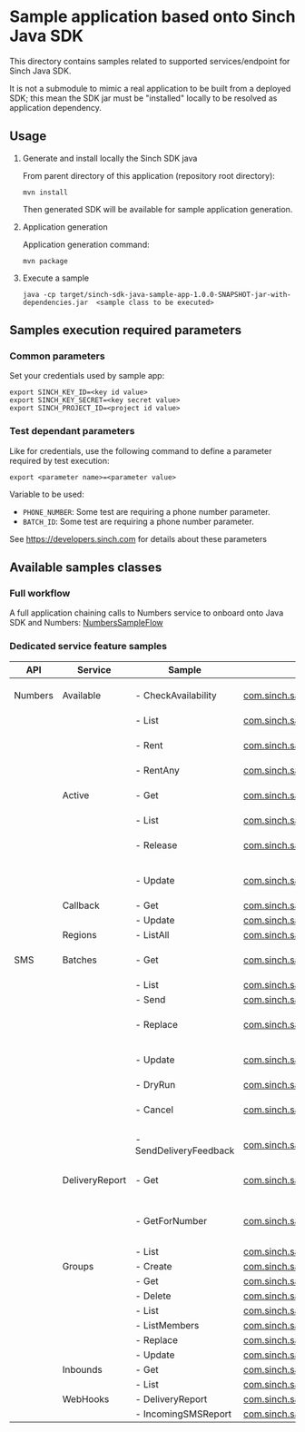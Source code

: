 # Sample application based onto Sinch Java SDK

This directory contains samples related to supported services/endpoint for Sinch Java SDK.

It is not a submodule to mimic a real application to be built from a deployed SDK; this mean the SDK jar must be "installed" locally to be resolved as application dependency. 

## Usage

1. Generate and install locally the Sinch SDK java

    From parent directory of this application (repository root directory):
    ```
    mvn install 
    ```
   Then generated SDK will be available for sample application generation.
2. Application generation

   Application generation command:
   ```
   mvn package
   ```
3. Execute a sample
    ```
    java -cp target/sinch-sdk-java-sample-app-1.0.0-SNAPSHOT-jar-with-dependencies.jar  <sample class to be executed>
    ```

## Samples execution required parameters
### Common parameters
Set your credentials used by sample app:
```
export SINCH_KEY_ID=<key id value>
export SINCH_KEY_SECRET=<key secret value>
export SINCH_PROJECT_ID=<project id value>
```

### Test dependant parameters

Like for credentials, use the following command to define a parameter required by test execution:

   ```
   export <parameter name>=<parameter value>
   ```

Variable to be used:
- `PHONE_NUMBER`: Some test are requiring a phone number parameter.
- `BATCH_ID`: Some test are requiring a phone number parameter.

See https://developers.sinch.com for details about these parameters

## Available samples classes

### Full workflow
A full application chaining calls to Numbers service to onboard onto Java SDK and Numbers: [NumbersSampleFlow](src/main/java/com/sinch/sample/numbers/NumbersSampleFlow.java)

### Dedicated service feature samples

| API     | Service        | Sample                 | Class                                                                                                                           | Notes                                             |
|---------|----------------|------------------------|---------------------------------------------------------------------------------------------------------------------------------|---------------------------------------------------|
| Numbers | Available      | - CheckAvailability    | [com.sinch.sample.numbers.available.CheckAvailability](src/main/java/com/sinch/sample/numbers/available/CheckAvailability.java) | Require `PHONE_NUMBER` parameter                  |
|         |                | - List              | [com.sinch.sample.numbers.available.List](src/main/java/com/sinch/sample/numbers/available/List.java)                     |                                                   |
|         |                | - Rent                 | [com.sinch.sample.numbers.available.Rent](src/main/java/com/sinch/sample/numbers/available/Rent.java)                           | Require `PHONE_NUMBER` parameter                  |
|         |                | - RentAny              | [com.sinch.sample.numbers.available.RentAny](src/main/java/com/sinch/sample/numbers/available/RentAny.java)                     |                                                   |
|         | Active         | - Get                  | [com.sinch.sample.numbers.active.Get](src/main/java/com/sinch/sample/numbers/active/Get.java)                                   | Require `PHONE_NUMBER` parameter                  |
|         |                | - List                 | [com.sinch.sample.numbers.active.List](src/main/java/com/sinch/sample/numbers/active/List.java)                                 |                                                   |
|         |                | - Release              | [com.sinch.sample.numbers.active.Release](src/main/java/com/sinch/sample/numbers/active/Release.java)                           | Require `PHONE_NUMBER` parameter                  |
|         |                | - Update               | [com.sinch.sample.numbers.active.Update](src/main/java/com/sinch/sample/numbers/active/Update.java)                             | Require `PHONE_NUMBER` parameter                  |
|         | Callback       | - Get                  | [com.sinch.sample.numbers.callback.Get](src/main/java/com/sinch/sample/numbers/callback/Get.java)                               |                                                   |
|         |                | - Update               | [com.sinch.sample.numbers.callback.Update](src/main/java/com/sinch/sample/numbers/callback/Get.java)                            |                                                   |
|         | Regions        | - ListAll              | [com.sinch.sample.numbers.regions.ListAll](src/main/java/com/sinch/sample/numbers/regions/ListAll.java)                         |                                                   |
| SMS     | Batches        | - Get                  | [com.sinch.sample.sms.batches.Get](src/main/java/com/sinch/sample/sms/batches/Get.java)                                         | Require `BATCH_ID` parameter                      |
|         |                | - List                 | [com.sinch.sample.sms.batches.List](src/main/java/com/sinch/sample/sms/batches/List.java)                                       |                                                   |
|         |                | - Send                 | [com.sinch.sample.sms.batches.Send](src/main/java/com/sinch/sample/sms/batches/Send.java)                                       |                                                   |
|         |                | - Replace              | [com.sinch.sample.sms.batches.Replace](src/main/java/com/sinch/sample/sms/batches/Replace.java)                                 | Require `BATCH_ID` parameter                      |
|         |                | - Update               | [com.sinch.sample.sms.batches.Update](src/main/java/com/sinch/sample/sms/batches/Update.java)                                   | Require `BATCH_ID` parameter                      |
|         |                | - DryRun               | [com.sinch.sample.sms.batches.DryRun](src/main/java/com/sinch/sample/sms/batches/dryRun.java)                                   |                                                   |
|         |                | - Cancel               | [com.sinch.sample.sms.batches.Cancel](src/main/java/com/sinch/sample/sms/batches/Cancel.java)                                   | Require `BATCH_ID` parameter                      |
|         |                | - SendDeliveryFeedback | [com.sinch.sample.sms.batches.SendDeliveryFeedback](src/main/java/com/sinch/sample/sms/batches/SendDeliveryFeedback.java)       | Require `BATCH_ID` parameter                      |
|         | DeliveryReport | - Get                  | [com.sinch.sample.sms.deliveryReports.Get](src/main/java/com/sinch/sample/sms/deliveryReports/Get.java)                         | Require `BATCH_ID` parameter                      |
|         |                | - GetForNumber         | [com.sinch.sample.sms.deliveryReports.GetForNumber](src/main/java/com/sinch/sample/sms/deliveryReports/GetForNumber.java)       | Require `BATCH_ID` and  `PHONE_NUMBER` parameters |
|         |                | - List                 | [com.sinch.sample.sms.deliveryReports.List](src/main/java/com/sinch/sample/sms/deliveryReports/List.java)                       |                                                   |
|         | Groups         | - Create               | [com.sinch.sample.sms.groups.Create](src/main/java/com/sinch/sample/sms/groups/Create.java)                                     |                                                   |
|         |                | - Get                  | [com.sinch.sample.sms.groups.Get](src/main/java/com/sinch/sample/sms/groups/Get.java)                                           |                                                   |
|         |                | - Delete               | [com.sinch.sample.sms.groups.Delete](src/main/java/com/sinch/sample/sms/groups/Delete.java)                                     |                                                   |
|         |                | - List                 | [com.sinch.sample.sms.groups.List](src/main/java/com/sinch/sample/sms/groups/List.java)                                         |                                                   |
|         |                | - ListMembers          | [com.sinch.sample.sms.groups.ListMembers](src/main/java/com/sinch/sample/sms/groups/ListMembers.java)                           |                                                   |
|         |                | - Replace              | [com.sinch.sample.sms.groups.Replace](src/main/java/com/sinch/sample/sms/groups/Replace.java)                                   |                                                   |
|         |                | - Update               | [com.sinch.sample.sms.groups.Update](src/main/java/com/sinch/sample/sms/groups/Update.java)                                     |                                                   |
|         | Inbounds       | - Get                  | [com.sinch.sample.sms.inbounds.Get](src/main/java/com/sinch/sample/sms/inbounds/Get.java)                                       |                                                   |
|         |                | - List                 | [com.sinch.sample.sms.inbounds.List](src/main/java/com/sinch/sample/sms/inbounds/List.java)                                     |                                                   |
|         | WebHooks       | - DeliveryReport       | [com.sinch.sample.sms.webhooks.DeliveryReport](src/main/java/com/sinch/sample/sms/webhooks/DeliveryReport.java)                 |                                                   |
|         |                | - IncomingSMSReport    | [com.sinch.sample.sms.webhooks.IncomingSMS](src/main/java/com/sinch/sample/sms/webhooks/IncomingSMS.java)                       |                                                   |
